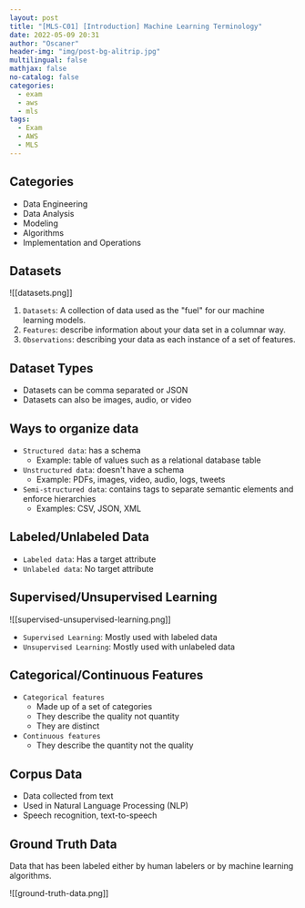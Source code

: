 ```yaml
---
layout: post
title: "[MLS-C01] [Introduction] Machine Learning Terminology"
date: 2022-05-09 20:31
author: "Oscaner"
header-img: "img/post-bg-alitrip.jpg"
multilingual: false
mathjax: false
no-catalog: false
categories:
  - exam
  - aws
  - mls
tags:
  - Exam
  - AWS
  - MLS
---
```


## Categories

- Data Engineering
- Data Analysis
- Modeling
- Algorithms
- Implementation and Operations

## Datasets

![[datasets.png]]

1. `Datasets`: A collection of data used as the "fuel" for our machine learning models.
2. `Features`: describe information about your data set in a columnar way. 
3. `Observations`: describing your data as each instance of a set of features.

## Dataset Types

- Datasets can be comma separated or JSON
- Datasets can also be images, audio, or video

## Ways to organize data

- `Structured data`: has a schema
    - Example: table of values such as a relational database table
- `Unstructured data`: doesn't have a schema
    - Example: PDFs, images, video, audio, logs, tweets
- `Semi-structured data`: contains tags to separate semantic elements and enforce hierarchies
    - Examples: CSV, JSON, XML

## Labeled/Unlabeled Data

- `Labeled data`: Has a target attribute
- `Unlabeled data`: No target attribute

## Supervised/Unsupervised Learning

![[supervised-unsupervised-learning.png]]

- `Supervised Learning`: Mostly used with labeled data
- `Unsupervised Learning`: Mostly used with unlabeled data

## Categorical/Continuous Features

- `Categorical features`
    - Made up of a set of categories
    - They describe the quality not quantity
    - They are distinct
- `Continuous features`
    - They describe the quantity not the quality

## Corpus Data

- Data collected from text
- Used in Natural Language Processing (NLP)
- Speech recognition, text-to-speech

## Ground Truth Data

Data that has been labeled either by human labelers or by machine learning algorithms.

![[ground-truth-data.png]]
